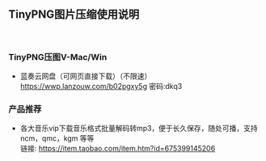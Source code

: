 
## TinyPNG图片压缩使用说明
<!-- <right>20220112</right> -->
<br>

### TinyPNG压图V-Mac/Win
- 蓝奏云网盘（可网页直接下载）（不限速）
https://wwp.lanzouw.com/b02pgxy5g 密码:dkq3
<!-- - 微云（不限速）
链接：https://share.weiyun.com/6KQt9qbb 密码：tbxij2 -->
<!-- - 百度网盘
链接: https://pan.baidu.com/s/1q3WPfEVG-j-XSsw8N9WnvQ 提取码: 9usm -->

<!-- ### <green>关于邀请活动
#### 邀请简介
- 自2.19版本，邀请入口开放，升级到2.19版本后展示邀请码，受邀方激活时输入邀请方提供的邀请码，成功激活后双方均可获取一定使用时长奖励，邀请方奖励额达到目标值后，可向店家申请升级为<green>永久版本
#### 邀请规则
- 受邀方输入邀请码，成功激活后，双方均获取一定奖励<green><若奖励未到，可联系店家解决>
- 受邀方若申请退款，视为邀请失败，则邀请方此前所得奖励会撤销
- 年度订单用户累计奖励达到10个月<10天内受邀方未申请退款>，可申请升级为永久版本
- 月度/季度订单用户累计奖励达到12个月<10天内受邀方未申请退款>，可申请升级为永久版本
#### 邀请奖励
|激活奖励| 邀请方  | 受邀方 |
|:-------:| :-------: | :------: |
|月度激活| 0.5个月 |   0.5个月   |
|季度激活| 1个月 |   1个月   |
|年度激活| 3个月 |   2个月   |

#### 活动时间
- 本次活动为限时活动，暂定活动截止时间为<red>20220731</red>，截止时间到达后，将视情况决定是否延期
- 截止时间到达之前，达到升级永久版本条件的，将持续可使用永久版本

#### 永久版本可用性说明
- 存在不可抗力因素（如：境内网络连接缓慢、服务器异常等）导致TinyPNG服务器不可连接时，TinyPNG压缩服务可能出现缓慢、压缩失败，可在软件切换压缩方式为Other，此项压缩方式同TinyPNG效果接近，不过暂不支持动态PNG图片
- 升级永久版本表示您接受上述规则

### <green>微信公众号：生长之树
![](https://jasonmin.github.io/newsky/assets/qrcode_for.jpg) -->

### <green>产品推荐
- 各大音乐vip下载音乐格式批量解码转mp3，便于长久保存，随处可播，支持ncm，qmc，kgm 等等      
链接: https://item.taobao.com/item.htm?id=675399145206

<head>
    <link rel="stylesheet" type="text/css" href="../style/style.css">
</head>